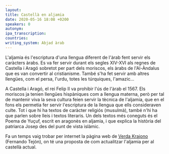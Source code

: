 ```yaml
---
layout:
title: Castellà en aljamia
date: 2020-05-16 18:08 +0200
speakers: 0
autonym:
ipa_transcription:
countries:
writing_system: Abjad àrab
---
```


L'aljamia és l'escriptura d'una llengua diferent de l'àrab fent servir els caràcters àrabs. Es va fer servir durant els segles XIV-XVI als regnes de Castella i Aragó sobretot per part dels moriscos, els àrabs de l'Al-Àndalus que es van convertir al cristianisme. També s'ha fet servir amb altres llengües, com el persa, l'urdu, totes les túrquiques, l'amazic...

A Castella i Aragó, el rei Felip II va prohibir l'ús de l'àrab el 1567. Els moriscos ja tenien llengües hispàniques com a llengua materna, però per tal de mantenir viva la seva cultura feien servir la tècnica de l'aljamia, que en el fons els permetia fer servir l'escriptura de la llengua que ells consideraven culte. Tot i que hi ha textos de caràcter religiós (musulmà), també n'hi ha que parlen sobre lleis i textos literaris. Un dels textos més coneguts és el Poema de Yuçuf, escrit en aragonès en aljamia, i que explica la història del patriarca Josep des del punt de vista islàmic.

Fa un temps vaig trobar per internet la pàgina web de [Verda Krajono][verda-krajono] (Fernando Tejón), on té una proposta de com actualitzar l'aljamia per al castellà actual.

[verda-krajono]: https://sites.google.com/site/verdakrajono/aljamia


